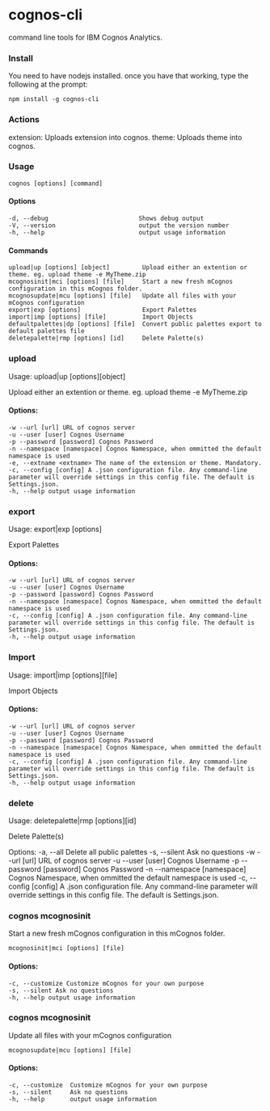 # cognos-cli

command line tools for IBM Cognos Analytics.

### Install

You need to have nodejs installed. once you have that working, type the following at the prompt:

    npm install -g cognos-cli

### Actions

extension: Uploads extension into cognos.
theme: Uploads theme into cognos.

### Usage

    cognos [options] [command]

#### Options

    -d, --debug                         Shows debug output
    -V, --version                       output the version number
    -h, --help                          output usage information

#### Commands

    upload|up [options] [object]         Upload either an extention or theme. eg. upload theme -e MyTheme.zip
    mcognosinit|mci [options] [file]     Start a new fresh mCognos configuration in this mCognos folder.
    mcognosupdate|mcu [options] [file]   Update all files with your mCognos configuration
    export|exp [options]                 Export Palettes
    import|imp [options] [file]          Import Objects
    defaultpalettes|dp [options] [file]  Convert public palettes export to default palettes file
    deletepalette|rmp [options] [id]     Delete Palette(s)

### upload

Usage: upload|up [options][object]

Upload either an extention or theme. eg. upload theme -e MyTheme.zip

#### Options:

    -w --url [url] URL of cognos server
    -u --user [user] Cognos Username
    -p --password [password] Cognos Password
    -n --namespace [namespace] Cognos Namespace, when ommitted the default namespace is used
    -e, --extname <extname> The name of the extension or theme. Mandatory.
    -c, --config [config] A .json configuration file. Any command-line parameter will override settings in this config file. The default is Settings.json.
    -h, --help output usage information

### export

Usage: export|exp [options]

Export Palettes

#### Options:

    -w --url [url] URL of cognos server
    -u --user [user] Cognos Username
    -p --password [password] Cognos Password
    -n --namespace [namespace] Cognos Namespace, when ommitted the default namespace is used
    -c, --config [config] A .json configuration file. Any command-line parameter will override settings in this config file. The default is Settings.json.
    -h, --help output usage information

### Import

Usage: import|imp [options][file]

Import Objects

#### Options:

    -w --url [url] URL of cognos server
    -u --user [user] Cognos Username
    -p --password [password] Cognos Password
    -n --namespace [namespace] Cognos Namespace, when ommitted the default namespace is used
    -c, --config [config] A .json configuration file. Any command-line parameter will override settings in this config file. The default is Settings.json.
    -h, --help output usage information

### delete

Usage: deletepalette|rmp [options][id]

Delete Palette(s)

Options:
-a, --all Delete all public palettes
-s, --silent Ask no questions
-w --url [url] URL of cognos server
-u --user [user] Cognos Username
-p --password [password] Cognos Password
-n --namespace [namespace] Cognos Namespace, when ommitted the default namespace is used
-c, --config [config] A .json configuration file. Any command-line parameter will override settings in this config file. The default is Settings.json.

### cognos mcognosinit

Start a new fresh mCognos configuration in this mCognos folder.

    mcognosinit|mci [options] [file]

#### Options:

    -c, --customize Customize mCognos for your own purpose
    -s, --silent Ask no questions
    -h, --help output usage information

### cognos mcognosinit

Update all files with your mCognos configuration

    mcognosupdate|mcu [options] [file]

#### Options:

    -c, --customize  Customize mCognos for your own purpose
    -s, --silent     Ask no questions
    -h, --help       output usage information
